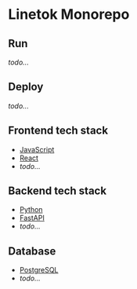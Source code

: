 # Linetok Monorepo

## Run

*todo...*

## Deploy

*todo...*

## Frontend tech stack

- [JavaScript](https://developer.mozilla.org/en-US/docs/Web/JavaScript)
- [React](https://reactjs.org/)
- *todo...*

## Backend tech stack

- [Python](https://www.python.org/)
- [FastAPI](https://fastapi.tiangolo.com/)
- *todo...*

## Database

- [PostgreSQL](https://www.postgresql.org/)
- *todo...*
